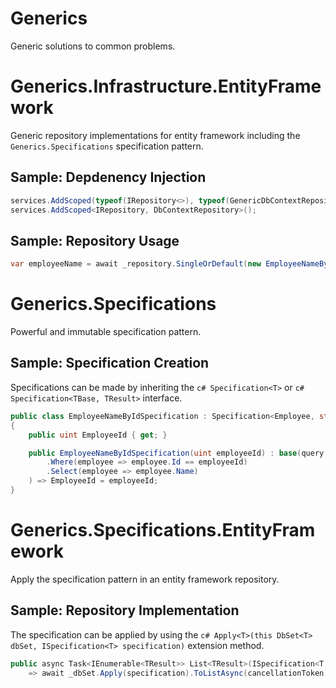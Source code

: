 # Generics
Generic solutions to common problems.


# Generics.Infrastructure.EntityFramework
Generic repository implementations for entity framework including the ```Generics.Specifications``` specification pattern.

## Sample: Depdenency Injection
```c#
services.AddScoped(typeof(IRepository<>), typeof(GenericDbContextRepository<>));
services.AddScoped<IRepository, DbContextRepository>();
```

## Sample: Repository Usage
```c#
var employeeName = await _repository.SingleOrDefault(new EmployeeNameByIdSpecification(employeeId));
```


# Generics.Specifications
Powerful and immutable specification pattern.

## Sample: Specification Creation
Specifications can be made by inheriting the ```c# Specification<T>``` or ```c# Specification<TBase, TResult>``` interface.
```c#
public class EmployeeNameByIdSpecification : Specification<Employee, string>
{
    public uint EmployeeId { get; }

    public EmployeeNameByIdSpecification(uint employeeId) : base(query => query
        .Where(employee => employee.Id == employeeId)
        .Select(employee => employee.Name)
    ) => EmployeeId = employeeId;
}
```


# Generics.Specifications.EntityFramework
Apply the specification pattern in an entity framework repository.

## Sample: Repository Implementation
The specification can be applied by using the ```c# Apply<T>(this DbSet<T> dbSet, ISpecification<T> specification)``` extension method.
```c#
public async Task<IEnumerable<TResult>> List<TResult>(ISpecification<T, TResult> specification, CancellationToken cancellationToken = default)
    => await _dbSet.Apply(specification).ToListAsync(cancellationToken);
```
